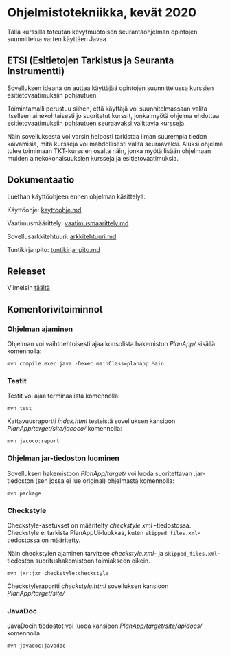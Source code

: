 # Ohjelmistotekniikka, kevät 2020
Tällä kurssilla toteutan kevytmuotoisen seurantaohjelman opintojen suunnittelua varten käyttäen Javaa.

## ETSI (Esitietojen Tarkistus ja Seuranta Instrumentti)

Sovelluksen ideana on auttaa käyttäjää opintojen suunnittelussa kurssien esitietovaatimuksiin pohjautuen.

Toimintamalli perustuu siihen, että käyttäjä voi suunnitelmassaan valita itselleen ainekohtaisesti jo suoritetut kurssit, jonka myötä ohjelma ehdottaa esitietovaatimuksiin pohjautuen seuraavaksi valittavia kursseja.

Näin sovelluksesta voi varsin helposti tarkistaa ilman suurempia tiedon kaivamisia, mitä kursseja voi mahdollisesti valita seuraavaksi.
Aluksi ohjelma tulee toimimaan TKT-kurssien osalta näin, jonka myötä lisään ohjelmaan muiden ainekokonaisuuksien kursseja ja esitietovaatimuksia.

## Dokumentaatio

Luethan käyttöohjeen ennen ohjelman käsittelyä:

Käyttöohje: [kayttoohje.md](https://github.com/tikibeni/ot-harjoitustyo/blob/master/dokumentaatio/kayttoohje.md)

Vaatimusmäärittely: [vaatimusmaarittely.md](https://github.com/tikibeni/ot-harjoitustyo/blob/master/dokumentaatio/vaatimusmaarittely.md)

Sovellusarkkitehtuuri: [arkkitehtuuri.md](https://github.com/tikibeni/ot-harjoitustyo/blob/master/dokumentaatio/arkkitehtuuri.md)

Tuntikirjanpito: [tuntikirjanpito.md](https://github.com/tikibeni/ot-harjoitustyo/blob/master/dokumentaatio/tuntikirjanpito.md)

## Releaset

Viimeisin [täältä](https://github.com/tikibeni/ot-harjoitustyo/releases)

## Komentorivitoiminnot

### Ohjelman ajaminen

Ohjelman voi vaihtoehtoisesti ajaa konsolista hakemiston _PlanApp/_ sisällä komennolla:

`mvn compile exec:java -Dexec.mainClass=planapp.Main`

### Testit

Testit voi ajaa terminaalista komennolla: 

`mvn test`

Kattavuusraportti _index.html_ testeistä sovelluksen kansioon _PlanApp/target/site/jacoco/_ komennolla: 

`mvn jacoco:report`

### Ohjelman jar-tiedoston luominen

Sovelluksen hakemistoon _PlanApp/target/_ voi luoda suoritettavan .jar-tiedoston (sen jossa ei lue original) ohjelmasta komennolla:

`mvn package`

### Checkstyle

Checkstyle-asetukset on määritelty _checkstyle.xml_ -tiedostossa. Checkstyle ei tarkista PlanAppUi-luokkaa, kuten `skipped_files.xml`-tiedostossa on määritetty.

Näin checkstylen ajaminen tarvitsee _checkstyle.xml_- ja `skipped_files.xml`-tiedoston suoritushakemistoon toimiakseen oikein.

`mvn jxr:jxr checkstyle:checkstyle`

Checkstyleraportti _checkstyle.html_ sovelluksen kansioon _PlanApp/target/site/_

### JavaDoc

JavaDocin tiedostot voi luoda kansioon _PlanApp/target/site/apidocs/_ komennolla

`mvn javadoc:javadoc`